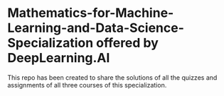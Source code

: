# Mathematics-for-Machine-Learning-and-Data-Science-Specialization offered by DeepLearning.AI
This repo has been created to share the solutions of all the quizzes and assignments of all three courses of this specialization.
